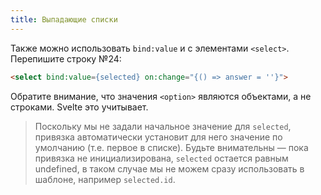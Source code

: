 ```yaml
---
title: Выпадающие списки
---
```


Также можно использовать `bind:value` и с элементами `<select>`. Перепишите строку №24:

```html
<select bind:value={selected} on:change="{() => answer = ''}">
```

Обратите внимание, что значения `<option>` являются объектами, а не строками. Svelte это учитывает.

> Поскольку мы не задали начальное значение для `selected`, привязка автоматически установит для него значение по умолчанию (т.е. первое в списке). Будьте внимательны — пока привязка не инициализирована, `selected` остается равным undefined, в таком случае мы не можем сразу использовать в шаблоне, например `selected.id`.